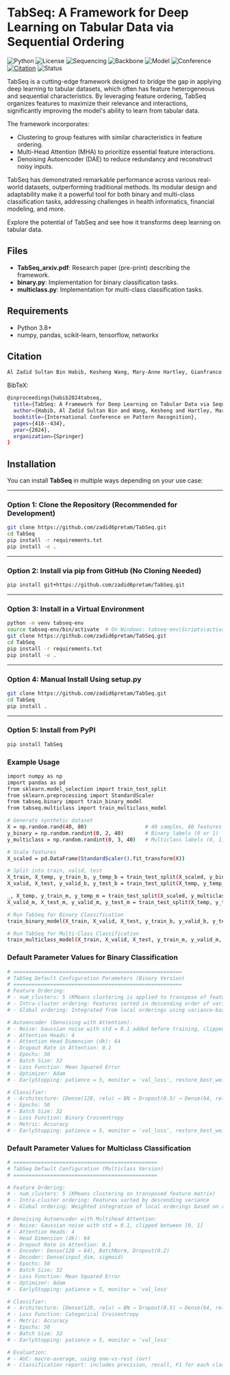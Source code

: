 # TabSeq: A Framework for Deep Learning on Tabular Data via Sequential Ordering

![Python](https://img.shields.io/badge/Python-3.8%2B-blue)
![License](https://img.shields.io/badge/License-MIT-green)
![Sequencing](https://img.shields.io/badge/Sequencing-Feature%20Ordering-blueviolet)
![Backbone](https://img.shields.io/badge/Backbone-Transformer--Autoencoder-orange)
![Model](https://img.shields.io/badge/Model-TabSeq-skyblue)
![Conference](https://img.shields.io/badge/Conference-ICPR%202024-blue)
[![Citation](https://img.shields.io/badge/Cite%20Us-Springer--ICPR--2024-red)](https://doi.org/10.1007/978-3-031-78128-5_27)
![Status](https://img.shields.io/badge/Status-Completed-brightgreen)

TabSeq is a cutting-edge framework designed to bridge the gap in applying deep learning to tabular datasets, which often has feature heterogeneous and sequential characteristics. By leveraging feature ordering, TabSeq organizes features to maximize their relevance and interactions, significantly improving the model's ability to learn from tabular data.

The framework incorporates:

- Clustering to group features with similar characteristics in feature ordering.
- Multi-Head Attention (MHA) to prioritize essential feature interactions.
- Denoising Autoencoder (DAE) to reduce redundancy and reconstruct noisy inputs.

TabSeq has demonstrated remarkable performance across various real-world datasets, outperforming traditional methods. Its modular design and adaptability make it a powerful tool for both binary and multi-class classification tasks, addressing challenges in health informatics, financial modeling, and more.

Explore the potential of TabSeq and see how it transforms deep learning on tabular data.

## Files
- **TabSeq_arxiv.pdf**: Research paper (pre-print) describing the framework.
- **binary.py**: Implementation for binary classification tasks.
- **multiclass.py**: Implementation for multi-class classification tasks.

## Requirements
- Python 3.8+
- numpy, pandas, scikit-learn, tensorflow, networkx

## Citation
```bash
Al Zadid Sultan Bin Habib, Kesheng Wang, Mary-Anne Hartley, Gianfranco Doretto, and Donald A. Adjeroh. "TabSeq: A Framework for Deep Learning on Tabular Data via Sequential Ordering." In International Conference on Pattern Recognition (ICPR), 2024, pp. 418–434. Springer.
```

BibTeX:
```bash
@inproceedings{habib2024tabseq,
  title={TabSeq: A Framework for Deep Learning on Tabular Data via Sequential Ordering},
  author={Habib, Al Zadid Sultan Bin and Wang, Kesheng and Hartley, Mary-Anne and Doretto, Gianfranco and A. Adjeroh, Donald},
  booktitle={International Conference on Pattern Recognition},
  pages={418--434},
  year={2024},
  organization={Springer}
}
```

## Installation

You can install **TabSeq** in multiple ways depending on your use case:

---

### Option 1: Clone the Repository (Recommended for Development)

```bash
git clone https://github.com/zadid6pretam/TabSeq.git
cd TabSeq
pip install -r requirements.txt
pip install -e .
```

---

### Option 2: Install via pip from GitHub (No Cloning Needed)

```bash
pip install git+https://github.com/zadid6pretam/TabSeq.git
```

---

### Option 3: Install in a Virtual Environment

```bash
python -m venv tabseq-env
source tabseq-env/bin/activate  # On Windows: tabseq-env\Scripts\activate
git clone https://github.com/zadid6pretam/TabSeq.git
cd TabSeq
pip install -r requirements.txt
pip install -e .
```

---

### Option 4: Manual Install Using setup.py

```bash
git clone https://github.com/zadid6pretam/TabSeq.git
cd TabSeq
pip install .
```

---

### Option 5: Install from PyPI

```bash
pip install TabSeq
```

### Example Usage

```bash
import numpy as np
import pandas as pd
from sklearn.model_selection import train_test_split
from sklearn.preprocessing import StandardScaler
from tabseq.binary import train_binary_model
from tabseq.multiclass import train_multiclass_model

# Generate synthetic dataset
X = np.random.rand(40, 80)                   # 40 samples, 80 features
y_binary = np.random.randint(0, 2, 40)       # Binary labels (0 or 1)
y_multiclass = np.random.randint(0, 3, 40)   # Multiclass labels (0, 1, 2)

# Scale features
X_scaled = pd.DataFrame(StandardScaler().fit_transform(X))

# Split into train, valid, test
X_train, X_temp, y_train_b, y_temp_b = train_test_split(X_scaled, y_binary, test_size=0.4, stratify=y_binary)
X_valid, X_test, y_valid_b, y_test_b = train_test_split(X_temp, y_temp_b, test_size=0.5, stratify=y_temp_b)

_, X_temp, y_train_m, y_temp_m = train_test_split(X_scaled, y_multiclass, test_size=0.4, stratify=y_multiclass)
X_valid_m, X_test_m, y_valid_m, y_test_m = train_test_split(X_temp, y_temp_m, test_size=0.5, stratify=y_temp_m)

# Run TabSeq for Binary Classification
train_binary_model(X_train, X_valid, X_test, y_train_b, y_valid_b, y_test_b)

# Run TabSeq for Multi-Class Classification
train_multiclass_model(X_train, X_valid, X_test, y_train_m, y_valid_m, y_test_m, num_classes=3)
```

### Default Parameter Values for Binary Classification

```bash
# =======================================================
# TabSeq Default Configuration Parameters (Binary Version)
# =======================================================
# Feature Ordering:
# - num_clusters: 5 (KMeans clustering is applied to transpose of feature matrix)
# - Intra-cluster ordering: Features sorted in descending order of variance
# - Global ordering: Integrated from local orderings using variance-based random weights

# Autoencoder (Denoising with Attention):
# - Noise: Gaussian noise with std = 0.1 added before training, clipped to [0, 1]
# - Attention Heads: 4
# - Attention Head Dimension (dk): 64
# - Dropout Rate in Attention: 0.1
# - Epochs: 50
# - Batch Size: 32
# - Loss Function: Mean Squared Error
# - Optimizer: Adam
# - EarlyStopping: patience = 5, monitor = 'val_loss', restore_best_weights = True

# Classifier:
# - Architecture: [Dense(128, relu) → BN → Dropout(0.5) → Dense(64, relu) → BN → Dropout(0.5) → Dense(1, sigmoid)]
# - Epochs: 50
# - Batch Size: 32
# - Loss Function: Binary Crossentropy
# - Metric: Accuracy
# - EarlyStopping: patience = 5, monitor = 'val_loss', restore_best_weights = True
```

### Default Parameter Values for Multiclass Classification

```bash
# ===============================================
# TabSeq Default Configuration (Multiclass Version)
# ===============================================

# Feature Ordering:
# - num_clusters: 5 (KMeans clustering on transposed feature matrix)
# - Intra-cluster ordering: Features sorted by descending variance
# - Global ordering: Weighted integration of local orderings based on random-scaled variances

# Denoising Autoencoder with Multihead Attention:
# - Noise: Gaussian noise with std = 0.1, clipped between [0, 1]
# - Attention Heads: 4
# - Head Dimension (dk): 64
# - Dropout Rate in Attention: 0.1
# - Encoder: Dense(128 → 64), BatchNorm, Dropout(0.2)
# - Decoder: Dense(input_dim, sigmoid)
# - Epochs: 50
# - Batch Size: 32
# - Loss Function: Mean Squared Error
# - Optimizer: Adam
# - EarlyStopping: patience = 5, monitor = 'val_loss'

# Classifier:
# - Architecture: [Dense(128, relu) → BN → Dropout(0.5) → Dense(64, relu) → BN → Dropout(0.5) → Dense(num_classes, softmax)]
# - Loss Function: Categorical Crossentropy
# - Metric: Accuracy
# - Epochs: 50
# - Batch Size: 32
# - EarlyStopping: patience = 5, monitor = 'val_loss'

# Evaluation:
# - AUC: macro-average, using one-vs-rest (ovr)
# - Classification report: includes precision, recall, F1 for each class
```
